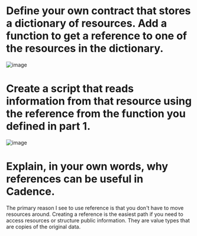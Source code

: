 # Define your own contract that stores a dictionary of resources. Add a function to get a reference to one of the resources in the dictionary.

![image](https://user-images.githubusercontent.com/2507134/157765062-e34a967c-8909-4d48-80eb-e96f8eb2dd96.png)

# Create a script that reads information from that resource using the reference from the function you defined in part 1.

![image](https://user-images.githubusercontent.com/2507134/157765127-04264da8-c848-4602-a60a-5f304ee8cc28.png)

# Explain, in your own words, why references can be useful in Cadence.

The primary reason I see to use reference is that you don't have to move resources around. Creating a reference is the easiest path if you need to access resources or structure public information. They are value types that are copies of the original data.
